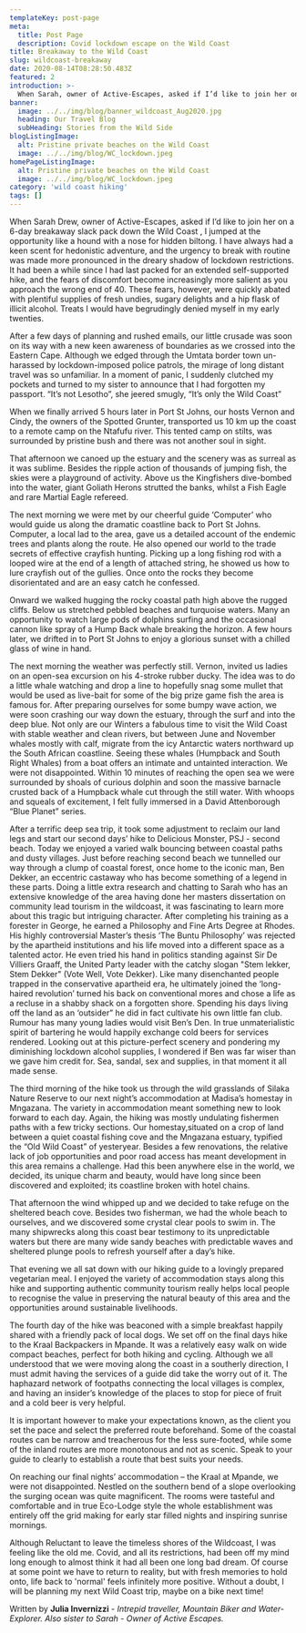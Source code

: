 ```yaml
---
templateKey: post-page
meta:
  title: Post Page
  description: Covid lockdown escape on the Wild Coast
title: Breakaway to the Wild Coast 
slug: wildcoast-breakaway
date: 2020-08-14T08:28:50.483Z
featured: 2
introduction: >-
  When Sarah, owner of Active-Escapes, asked if I’d like to join her on a 6-day getaway down the Wild Coast, I jumped at it like a hound with a nose for hidden biltong. I have always had a keen scent for hedonistic adventure, and the urgency to break with routine was made more pronounced in the dreary shadow of lockdown.
banner:
  image: ../../img/blog/banner_wildcoast_Aug2020.jpg
  heading: Our Travel Blog
  subHeading: Stories from the Wild Side
blogListingImage:
  alt: Pristine private beaches on the Wild Coast 
  image: ../../img/blog/WC_lockdown.jpeg
homePageListingImage:
  alt: Pristine private beaches on the Wild Coast 
  image: ../../img/blog/WC_lockdown.jpeg
category: 'wild coast hiking'
tags: []
---
```

When Sarah Drew, owner of Active-Escapes, asked if I’d like to join her on a 6-day breakaway slack pack down  the Wild Coast , I jumped at the opportunity like a hound with a nose for hidden biltong. I have always had a keen scent for hedonistic adventure, and the urgency to break with routine was made more pronounced in the dreary shadow of lockdown restrictions. It had been a while since I had last packed for an extended self-supported hike, and the fears of discomfort become increasingly more salient as you approach the wrong end of 40. These fears, however, were quickly abated with plentiful supplies of fresh undies, sugary delights and a hip flask of illicit alcohol. Treats I would have begrudingly denied myself in my early twenties. 

After a few days of planning and rushed emails, our little crusade was soon on its way with a new  keen awareness of boundaries as we crossed into the Eastern Cape. Although we edged through the Umtata border town un-harassed by lockdown-imposed police patrols, the mirage of long distant travel was so unfamiliar. In a moment of panic, I suddenly clutched my pockets and turned to my sister to announce that I had forgotten my passport. “It’s not Lesotho”, she jeered smugly, “It’s only the Wild Coast” 

When we finally arrived 5 hours later in Port St Johns, our hosts Vernon and Cindy, the owners of the Spotted Grunter, transported us 10 km up the coast to a remote camp on the Ntafufu river. This tented camp on stilts, was surrounded by pristine bush and there was not another soul in sight. 

That afternoon we canoed up the estuary and the scenery was as surreal as it was sublime. Besides the ripple action of thousands of jumping fish, the skies were a playground of activity. Above us the Kingfishers dive-bombed into the water, giant Goliath Herons strutted the banks, whilst a Fish Eagle and rare Martial Eagle refereed. 

The next morning we were met by our cheerful guide ‘Computer’ who would guide us along the dramatic coastline back to Port St Johns. Computer, a local lad to the area, gave us a detailed account of the endemic trees and plants along the route. He also opened our world to the trade secrets of effective crayfish hunting. Picking up a long fishing rod with a looped wire at the end of a length of attached string, he showed us how to lure crayfish out of the gullies. Once onto the rocks they become disorientated and are an easy catch he confessed. 

Onward we walked hugging the rocky coastal path high above the rugged cliffs. Below us stretched pebbled beaches and turquoise waters.  Many an opportunity to watch large pods of dolphins surfing and the occasional cannon like spray of a Hump Back whale breaking the horizon. A few hours later, we drifted in to Port St Johns to enjoy a glorious sunset with a chilled glass of wine in hand. 

The next morning the weather was perfectly still. Vernon, invited us ladies on an open-sea excursion on his 4-stroke rubber ducky. The idea was to do a little whale watching and drop a line to hopefully snag some mullet that would be used as live-bait for some of the big prize game fish the area is famous for. After preparing ourselves for some bumpy wave action, we were soon crashing our way down the estuary, through the surf and into the deep blue. Not only are our Winters a fabulous time to visit the Wild Coast with stable weather and clean rivers, but between June and November whales mostly with calf, migrate from the icy Antarctic waters northward up the South African coastline. Seeing these whales (Humpback and South Right Whales) from a boat offers an intimate and untainted interaction. We were not disappointed. Within 10 minutes of reaching the open sea we were surrounded by shoals of curious dolphin and soon the massive barnacle crusted back of a Humpback whale cut through the still water. With whoops and squeals of excitement, I felt fully immersed in a David Attenborough “Blue Planet” series.

After a terrific deep sea trip, it took some adjustment to reclaim our land legs and start our second days’ hike to Delicious Monster, PSJ - second beach. Today we enjoyed a varied walk bouncing between coastal paths and dusty villages. Just before reaching second beach we tunnelled our way through a clump of coastal forest, once home to the iconic man, Ben Dekker, an eccentric castaway who has become something of a legend in these parts. Doing a little extra research and chatting to Sarah who has an extensive knowledge of the area having done her masters dissertation on community lead tourism in the wildcoast, it was fascinating to learn more about this tragic but intriguing character. After completing his training as a forester in George, he earned a Philosophy and Fine Arts Degree at Rhodes. His highly controversial Master’s thesis ‘The Buntu Philosophy’ was rejected by the apartheid institutions and his life moved into a different space as a talented actor. He even tried his hand in politics standing against Sir De Villiers Graaff, the United Party leader with the catchy slogan "Stem lekker, Stem Dekker" (Vote Well, Vote Dekker). Like many disenchanted people trapped in the conservative apartheid era, he ultimately joined the ‘long-haired revolution’ turned his back on conventional mores and chose a life as a recluse in a shabby shack on a forgotten shore. Spending his days living off the land as an ‘outsider” he did in fact cultivate his own little fan club. Rumour has many young ladies would visit Ben’s Den. In true unmaterialistic spirit of bartering he would happily exchange cold beers for services rendered. Looking out at this picture-perfect scenery and pondering my diminishing lockdown alcohol supplies, I wondered if Ben was far wiser than we gave him credit for. Sea, sandal, sex and supplies, in that moment it all made sense. 

The third morning of the hike took us through the wild grasslands of Silaka Nature Reserve to our next night’s accommodation at Madisa’s homestay in Mngazana. The variety in accommodation meant something new to look forward to each day. Again, the hiking was mostly undulating fishermen paths with a few tricky sections. Our homestay,situated on a crop of land between a quiet coastal fishing cove and the Mngazana estuary, typified the “Old Wild Coast” of yesteryear. Besides a few renovations, the relative lack of job opportunities and poor road access has meant development in this area remains a challenge. Had this been anywhere else in the world, we decided, its unique charm and beauty, would have long since been discovered and exploited; its coastline broken with hotel chains.

That afternoon the wind whipped up and we decided to take refuge on the sheltered beach cove. Besides two fisherman, we had the whole beach to ourselves, and we discovered some crystal clear pools to swim in. The many shipwrecks along this coast bear testimony to its unpredictable waters but there are many wide sandy beaches with predictable waves and sheltered plunge pools to refresh yourself after a day’s hike.

That evening we all sat down with our hiking guide to a lovingly prepared vegetarian meal. I enjoyed the variety of accommodation stays along this hike and supporting authentic community tourism really helps local people to recognise the value in preserving the natural beauty of this area and the opportunities around sustainable livelihoods.

The fourth day of the hike was beaconed with a simple breakfast happily shared with a friendly pack of local dogs. We set off on the final days hike to the Kraal Backpackers in Mpande. It was a relatively easy walk on wide compact beaches, perfect for both hiking and cycling. Although we all understood that we were moving along the coast in a southerly direction, I must admit having the services of a guide did take the worry out of it. The haphazard network of footpaths connecting the local villages is complex, and having an insider’s knowledge of the places to stop for piece of fruit and a cold beer is very helpful. 

It is important however to make your expectations known, as the client you set the pace and select the preferred route beforehand. Some of the coastal routes can be narrow and treacherous for the less sure-footed, while some of the inland routes are more monotonous and not as scenic. Speak to your guide to clearly to establish a route that best suits your needs. 

On reaching our final nights’ accommodation – the Kraal at Mpande, we were not disappointed. Nestled on the southern bend of a slope overlooking the surging ocean was quite magnificent. The rooms were tasteful and comfortable and in true Eco-Lodge style the whole establishment was entirely off the grid making for early star filled nights and inspiring sunrise mornings.

Although Reluctant to leave the timeless shores of the Wildcoast, I was feeling like the old me. Covid, and all its restrictions, had been off my mind long enough to almost think it had all been one long bad dream. Of course at some point we have to return to reality, but with fresh memories to hold onto, life back to 'normal' feels infinitely more positive.  Without a doubt, I will be planning my next Wild Coast trip, maybe on a bike next time!

Written by **Julia Invernizzi** - <em>Intrepid traveller, Mountain Biker and Water-Explorer. Also sister to Sarah - Owner of Active Escapes.</em> 